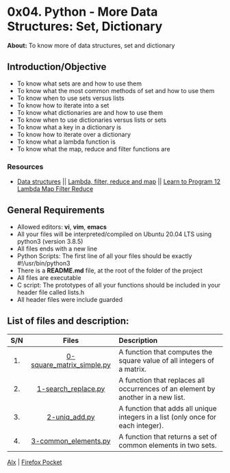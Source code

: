 # 0x04. Python - More Data Structures: Set, Dictionary
**About:** To know more of data structures, set and dictionary
## Introduction/Objective
* To know what sets are and how to use them
* To know what the most common methods of set and how to use them
* To know when to use sets versus lists
* To know how to iterate into a set
* To know what dictionaries are and how to use them
* To know when to use dictionaries versus lists or sets
* To know what a key in a dictionary is
* To know how to iterate over a dictionary
* To know what a lambda function is
* To know what the map, reduce and filter functions are

### Resources
* [Data structures](https://docs.python.org/3/tutorial/datastructures.html) || [Lambda, filter, reduce and map](https://python-course.eu/advanced-python/lambda-filter-reduce-map.php) || [Learn to Program 12 Lambda Map Filter Reduce](https://www.youtube.com/watch?v=1GAC6KQUPeg)

## General Requirements
* Allowed editors: **vi**, **vim**, **emacs**
* All your files will be interpreted/compiled on Ubuntu 20.04 LTS using python3 (version 3.8.5)
* All files ends with a new line
* Python Scripts: The first line of all your files should be exactly #!/usr/bin/python3
* There is a **README.md** file, at the root of the folder of the project
* All files are executable
* C script: The prototypes of all your functions should be included in your header file called lists.h
* All header files were include guarded

## List of files and description:
| S/N   |       Files          |        Description  |
|:-----:|:--------------------:|:-------------------|
|1. | [0-square_matrix_simple.py](https://github.com/Dikachis/alx-higher_level_programming/blob/master/0x04-python-more_data_structures/0-square_matrix_simple.py) | A function that computes the square value of all integers of a matrix.|
|2. | [1-search_replace.py](https://github.com/Dikachis/alx-higher_level_programming/blob/master/0x04-python-more_data_structures/1-search_replace.py)| A function that replaces all occurrences of an element by another in a new list.|
|3. | [2-uniq_add.py](https://github.com/Dikachis/alx-higher_level_programming/blob/master/0x04-python-more_data_structures/2-uniq_add.py) | A function that adds all unique integers in a list (only once for each integer).|
|4. | [3-common_elements.py](https://github.com/Dikachis/alx-higher_level_programming/blob/master/0x04-python-more_data_structures/3-common_elements.py)| A function that returns a set of common elements in two sets.|

[Alx](https://alx-intranet.hbtn.io/projects/243) | [Firefox Pocket](https://getpocket.com/my-list?src=navbar)
